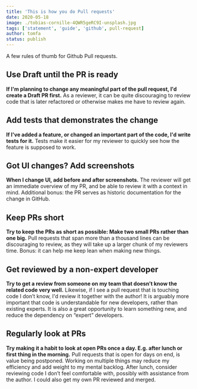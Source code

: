 ```yaml
---
title: 'This is how you do Pull requests'
date: 2020-05-18
image: ./tobias-cornille-4QWR5geRC9I-unsplash.jpg
tags: ['statement', 'guide', 'github', pull-request]
author: tomfa
status: publish
---
```


A few rules of thumb for Github Pull requests.

## Use Draft until the PR is ready

**If I'm planning to change any meaningful part of the pull request, I'd create a Draft PR first.** As a reviewer, it can be quite discouraging to review code that is later refactored or otherwise makes me have to review again.

## Add tests that demonstrates the change

**If I've added a feature, or changed an important part of the code, I'd write tests for it.** Tests make it easier for my reviewer to quickly see how the feature is supposed to work.

## Got UI changes? Add screenshots

**When I change UI, add before and after screenshots.** The reviewer will get an immediate overview of my PR, and be able to review it with a context in mind. Additional bonus: the PR serves as historic documentation for the change in GitHub.

## Keep PRs short

**Try to keep the PRs as short as possible: Make two small PRs rather than one big.** Pull requests that span more than a thousand lines can be discouraging to review, as they will take up a larger chunk of my reviewers time. Bonus: it can help me keep lean when making new things.

## Get reviewed by a non-expert developer

**Try to get a review from someone on my team that doesn’t know the related code very well.** Likewise, if I see a pull request that is touching code I don’t know, I'd review it together with the author! It is arguably more important that code is understandable for new developers, rather than existing experts. It is also a great opportunity to learn something new, and reduce the dependency on “expert” developers.

## Regularly look at PRs

**Try making it a habit to look at open PRs once a day. E.g. after lunch or first thing in the morning.** Pull requests that is open for days on end, is value being postponed. Working on multiple things may reduce my efficiency and add weight to my mental backlog. After lunch, consider reviewing code I don’t feel comfortable with, possibly with assistance from the author. I could also get my own PR reviewed and merged.
